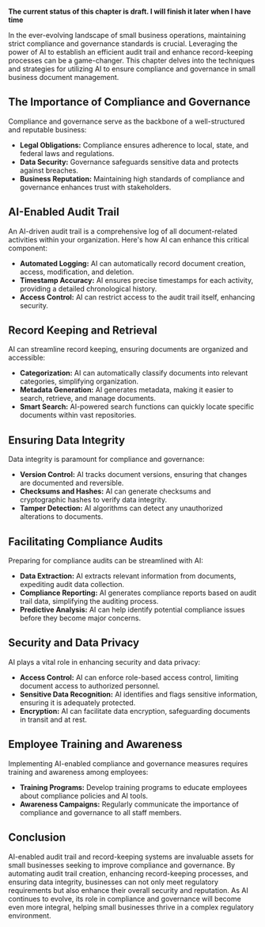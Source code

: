 **The current status of this chapter is draft. I will finish it later when I have time**

In the ever-evolving landscape of small business operations, maintaining strict compliance and governance standards is crucial. Leveraging the power of AI to establish an efficient audit trail and enhance record-keeping processes can be a game-changer. This chapter delves into the techniques and strategies for utilizing AI to ensure compliance and governance in small business document management.

The Importance of Compliance and Governance
-------------------------------------------

Compliance and governance serve as the backbone of a well-structured and reputable business:

* **Legal Obligations:** Compliance ensures adherence to local, state, and federal laws and regulations.
* **Data Security:** Governance safeguards sensitive data and protects against breaches.
* **Business Reputation:** Maintaining high standards of compliance and governance enhances trust with stakeholders.

AI-Enabled Audit Trail
----------------------

An AI-driven audit trail is a comprehensive log of all document-related activities within your organization. Here's how AI can enhance this critical component:

* **Automated Logging:** AI can automatically record document creation, access, modification, and deletion.
* **Timestamp Accuracy:** AI ensures precise timestamps for each activity, providing a detailed chronological history.
* **Access Control:** AI can restrict access to the audit trail itself, enhancing security.

Record Keeping and Retrieval
----------------------------

AI can streamline record keeping, ensuring documents are organized and accessible:

* **Categorization:** AI can automatically classify documents into relevant categories, simplifying organization.
* **Metadata Generation:** AI generates metadata, making it easier to search, retrieve, and manage documents.
* **Smart Search:** AI-powered search functions can quickly locate specific documents within vast repositories.

Ensuring Data Integrity
-----------------------

Data integrity is paramount for compliance and governance:

* **Version Control:** AI tracks document versions, ensuring that changes are documented and reversible.
* **Checksums and Hashes:** AI can generate checksums and cryptographic hashes to verify data integrity.
* **Tamper Detection:** AI algorithms can detect any unauthorized alterations to documents.

Facilitating Compliance Audits
------------------------------

Preparing for compliance audits can be streamlined with AI:

* **Data Extraction:** AI extracts relevant information from documents, expediting audit data collection.
* **Compliance Reporting:** AI generates compliance reports based on audit trail data, simplifying the auditing process.
* **Predictive Analysis:** AI can help identify potential compliance issues before they become major concerns.

Security and Data Privacy
-------------------------

AI plays a vital role in enhancing security and data privacy:

* **Access Control:** AI can enforce role-based access control, limiting document access to authorized personnel.
* **Sensitive Data Recognition:** AI identifies and flags sensitive information, ensuring it is adequately protected.
* **Encryption:** AI can facilitate data encryption, safeguarding documents in transit and at rest.

Employee Training and Awareness
-------------------------------

Implementing AI-enabled compliance and governance measures requires training and awareness among employees:

* **Training Programs:** Develop training programs to educate employees about compliance policies and AI tools.
* **Awareness Campaigns:** Regularly communicate the importance of compliance and governance to all staff members.

Conclusion
----------

AI-enabled audit trail and record-keeping systems are invaluable assets for small businesses seeking to improve compliance and governance. By automating audit trail creation, enhancing record-keeping processes, and ensuring data integrity, businesses can not only meet regulatory requirements but also enhance their overall security and reputation. As AI continues to evolve, its role in compliance and governance will become even more integral, helping small businesses thrive in a complex regulatory environment.
